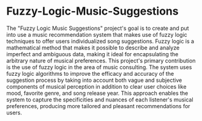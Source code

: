 # Fuzzy-Logic-Music-Suggestions
The "Fuzzy Logic Music Suggestions" project's goal is to create and put into use a music recommendation system that makes use of fuzzy logic techniques to offer users individualized song suggestions. Fuzzy logic is a mathematical method that makes it possible to describe and analyze imperfect and ambiguous data, making it ideal for encapsulating the arbitrary nature of musical preferences. This project's primary contribution is the use of fuzzy logic in the area of music consulting. The system uses fuzzy logic algorithms to improve the efficacy and accuracy of the suggestion process by taking into account both vague and subjective components of musical perception in addition to clear user choices like mood, favorite genre, and song release year. This approach enables the system to capture the specificities and nuances of each listener's musical preferences, producing more tailored and pleasant recommendations for users.
